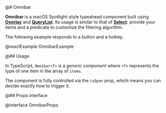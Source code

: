@# Omnibar

**Omnibar** is a macOS Spotlight-style typeahead component built using [**Overlay**](#core/components/overlay) and
[**QueryList**](#select/query-list). Its usage is similar to that of [**Select**](#select/select-component): provide
your items and a predicate to customize the filtering algorithm.

The following example responds to a button and a hotkey.

@reactExample OmnibarExample

@## Usage

In TypeScript, `Omnibar<T>` is a _generic component_ where `<T>` represents the type of one item in the array of `items`.

The component is fully controlled via the `isOpen` prop, which means you can decide exactly how to trigger it.

@## Props interface

@interface OmnibarProps
